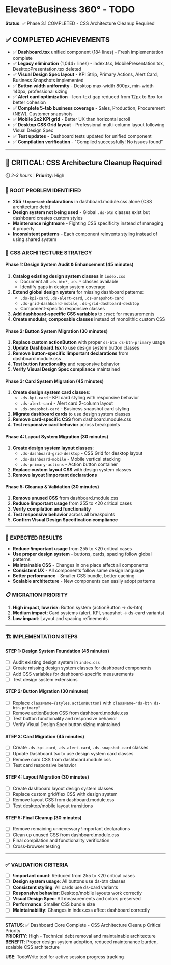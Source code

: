 # ElevateBusiness 360° - TODO

**Status**: ✅ Phase 3.1 COMPLETED - CSS Architecture Cleanup Required

## **✅ COMPLETED ACHIEVEMENTS**
- ✅ **Dashboard.tsx** unified component (184 lines) - Fresh implementation complete
- ✅ **Legacy elimination** (1,044+ lines) - index.tsx, MobilePresentation.tsx, DesktopPresentation.tsx deleted
- ✅ **Visual Design Spec layout** - KPI Strip, Primary Actions, Alert Card, Business Snapshots implemented
- ✅ **Button width uniformity** - Desktop max-width 800px, min-width 140px, professional sizing
- ✅ **Alert card optimization** - Icon-text gap reduced from 12px to 8px for better cohesion
- ✅ **Complete 5-tab business coverage** - Sales, Production, Procurement (NEW), Customer snapshots
- ✅ **Mobile 2x2 KPI grid** - Better UX than horizontal scroll
- ✅ **Desktop CSS Grid layout** - Professional multi-column layout following Visual Design Spec
- ✅ **Test updates** - Dashboard tests updated for unified component
- ✅ **Compilation verification** - "Compiled successfully! No issues found"

---

## **🚨 CRITICAL: CSS Architecture Cleanup Required**
⏱️ *2-3 hours* | **Priority**: High

### **📐 ROOT PROBLEM IDENTIFIED**
- **255 `!important` declarations** in dashboard.module.css alone (CSS architecture debt)
- **Design system not being used** - Global `.ds-btn` classes exist but dashboard creates custom styles
- **Maintenance nightmare** - Fighting CSS specificity instead of managing it properly
- **Inconsistent patterns** - Each component reinvents styling instead of using shared system

### **🎯 CSS ARCHITECTURE STRATEGY**

#### **Phase 1: Design System Audit & Enhancement** (45 minutes)
1. **Catalog existing design system classes** in `index.css` 
   - Document all `.ds-btn*`, `.ds-*` classes available
   - Identify gaps in design system coverage
2. **Extend global design system** for missing dashboard patterns:
   - `.ds-kpi-card`, `.ds-alert-card`, `.ds-snapshot-card`
   - `.ds-grid-dashboard-mobile`, `.ds-grid-dashboard-desktop`
   - Component-specific responsive classes
3. **Add dashboard-specific CSS variables** to `:root` for measurements
4. **Create modular, composable classes** instead of monolithic custom CSS

#### **Phase 2: Button System Migration** (30 minutes)
1. **Replace custom actionButton** with proper `ds-btn ds-btn-primary` usage
2. **Update Dashboard.tsx** to use design system button classes
3. **Remove button-specific !important declarations** from dashboard.module.css
4. **Test button functionality** and responsive behavior
5. **Verify Visual Design Spec compliance** maintained

#### **Phase 3: Card System Migration** (45 minutes) 
1. **Create design system card classes**:
   - `.ds-kpi-card` - KPI card styling with responsive behavior
   - `.ds-alert-card` - Alert card 2-column layout
   - `.ds-snapshot-card` - Business snapshot card styling
2. **Migrate dashboard cards** to use design system classes
3. **Remove card-specific CSS** from dashboard.module.css
4. **Test responsive card behavior** across breakpoints

#### **Phase 4: Layout System Migration** (30 minutes)
1. **Create design system layout classes**:
   - `.ds-dashboard-grid-desktop` - CSS Grid for desktop layout
   - `.ds-dashboard-mobile` - Mobile vertical stacking
   - `.ds-primary-actions` - Action button container
2. **Replace custom layout CSS** with design system classes
3. **Remove layout !important declarations**

#### **Phase 5: Cleanup & Validation** (30 minutes)
1. **Remove unused CSS** from dashboard.module.css
2. **Reduce !important usage** from 255 to <20 critical cases
3. **Verify compilation and functionality**
4. **Test responsive behavior** across all breakpoints
5. **Confirm Visual Design Specification compliance**

---

### **🎯 EXPECTED RESULTS**
- **Reduce !important usage** from 255 to <20 critical cases
- **Use proper design system** - buttons, cards, spacing follow global patterns  
- **Maintainable CSS** - Changes in one place affect all components
- **Consistent UX** - All components follow same design language
- **Better performance** - Smaller CSS bundle, better caching
- **Scalable architecture** - New components can easily adopt patterns

### **📋 MIGRATION PRIORITY**
1. **High impact, low risk**: Button system (actionButton → ds-btn)
2. **Medium impact**: Card systems (alert, KPI, snapshot → ds-card variants)
3. **Low impact**: Layout and spacing refinements

---

### **🏗️ IMPLEMENTATION STEPS**

#### **STEP 1: Design System Foundation** (45 minutes)
- [ ] Audit existing design system in `index.css`
- [ ] Create missing design system classes for dashboard components
- [ ] Add CSS variables for dashboard-specific measurements
- [ ] Test design system extensions

#### **STEP 2: Button Migration** (30 minutes)
- [ ] Replace `className={styles.actionButton}` with `className="ds-btn ds-btn-primary"`
- [ ] Remove actionButton CSS from dashboard.module.css
- [ ] Test button functionality and responsive behavior
- [ ] Verify Visual Design Spec button sizing maintained

#### **STEP 3: Card Migration** (45 minutes)
- [ ] Create `.ds-kpi-card`, `.ds-alert-card`, `.ds-snapshot-card` classes
- [ ] Update Dashboard.tsx to use design system card classes
- [ ] Remove card CSS from dashboard.module.css
- [ ] Test card responsive behavior

#### **STEP 4: Layout Migration** (30 minutes)
- [ ] Create dashboard layout design system classes
- [ ] Replace custom grid/flex CSS with design system
- [ ] Remove layout CSS from dashboard.module.css
- [ ] Test desktop/mobile layout transitions

#### **STEP 5: Final Cleanup** (30 minutes)
- [ ] Remove remaining unnecessary !important declarations
- [ ] Clean up unused CSS from dashboard.module.css
- [ ] Final compilation and functionality verification
- [ ] Cross-browser testing

---

### **✅ VALIDATION CRITERIA**
- [ ] **!important count**: Reduced from 255 to <20 critical cases
- [ ] **Design system usage**: All buttons use ds-btn classes
- [ ] **Consistent styling**: All cards use ds-card variants
- [ ] **Responsive behavior**: Desktop/mobile layouts work correctly
- [ ] **Visual Design Spec**: All measurements and colors preserved
- [ ] **Performance**: Smaller CSS bundle size
- [ ] **Maintainability**: Changes in index.css affect dashboard correctly

---

**STATUS**: ✅ Dashboard Core Complete - CSS Architecture Cleanup Critical Priority  
**PRIORITY**: High - Technical debt removal and maintainable architecture  
**BENEFIT**: Proper design system adoption, reduced maintenance burden, scalable CSS architecture

**USE**: TodoWrite tool for active session progress tracking